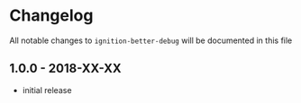 # Changelog

All notable changes to `ignition-better-debug` will be documented in this file

## 1.0.0 - 2018-XX-XX

- initial release
